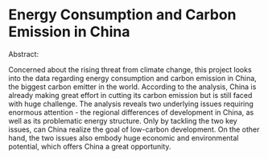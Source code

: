 # Energy Consumption and Carbon Emission in China 
Abstract:

  Concerned about the rising threat from climate change, this project looks into the data regarding energy consumption and carbon emission in China, the biggest carbon emitter in the world. According to the analysis, China is already making great effort in cutting its carbon emission but is still faced with huge challenge. The analysis reveals two underlying issues requiring enormous attention - the regional differences of development in China, as well as its problematic energy structure. Only by tackling the two key issues, can China realize the goal of low-carbon development. On the other hand, the two issues also embody huge economic and environmental potential, which offers China a great opportunity.
  
  
